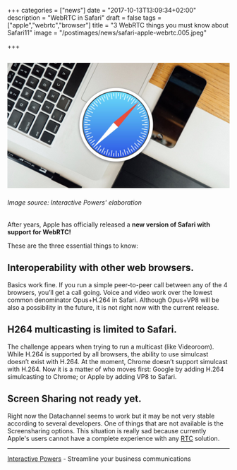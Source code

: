 +++
categories = ["news"]
date = "2017-10-13T13:09:34+02:00"
description = "WebRTC in Safari"
draft = false
tags = ["apple","webrtc","browser"]
title = "3 WebRTC things you must know about Safari11"
image = "/postimages/news/safari-apple-webrtc.005.jpeg"

+++

![WebRTC apple](/postimages/news/safari-apple-webrtc.005.jpeg)
---------
###### Image source: Interactive Powers' elaboration


After years, Apple has officially released a **new version of Safari with support for WebRTC!** 

These are the three essential things to know:


## Interoperability with other web browsers.

Basics work fine. If you run a simple peer-to-peer call between any of the 4 browsers, you’ll get a call going. Voice and video work over the lowest common denominator Opus+H.264 in Safari. Although Opus+VP8 will be also a possibility in the future, it is not right now with the current release.

## H264 multicasting is limited to Safari.

The challenge appears when trying to run a multicast (like Videoroom). While H.264 is supported by all browsers, the ability to use simulcast doesn’t exist with H.264. At the moment, Chrome doesn’t support simulcast with H.264. Now it is a matter of who moves first: Google by adding H.264 simulcasting to Chrome; or Apple by adding VP8 to Safari.

## Screen Sharing not ready yet. 

Right now the Datachannel seems to work but it may be not very stable according to several developers. One of things that are not available is the Screensharing options. This situation is really sad because currently Apple's users cannot have a complete experience with any [RTC](http://blog.ivrpowers.com/post/technologies/what-is-rtc/) solution.


---
[Interactive Powers](http://www.ivrpowers.com/ ) - Streamline your business communications




